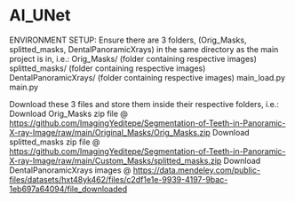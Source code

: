 # AI_UNet

ENVIRONMENT SETUP:
Ensure there are 3 folders, (Orig_Masks, splitted_masks, DentalPanoramicXrays) in the same directory as the main project is in, i.e.:
    Orig_Masks/ (folder containing respective images)
    splitted_masks/ (folder containing respective images)
    DentalPanoramicXrays/ (folder containing respective images)
    main_load.py
    main.py

Download these 3 files and store them inside their respective folders, i.e.:
    Download Orig_Masks zip file @ https://github.com/ImagingYeditepe/Segmentation-of-Teeth-in-Panoramic-X-ray-Image/raw/main/Original_Masks/Orig_Masks.zip
    Download splitted_masks zip file @ https://github.com/ImagingYeditepe/Segmentation-of-Teeth-in-Panoramic-X-ray-Image/raw/main/Custom_Masks/splitted_masks.zip
    Download DentalPanoramicXrays images @ https://data.mendeley.com/public-files/datasets/hxt48yk462/files/c2df1e1e-9939-4197-9bac-1eb697a64094/file_downloaded